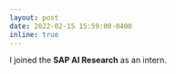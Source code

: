 ```yaml
---
layout: post
date: 2022-02-15 15:59:00-0400
inline: true
---
```


I joined the **SAP AI Research** as an intern.
